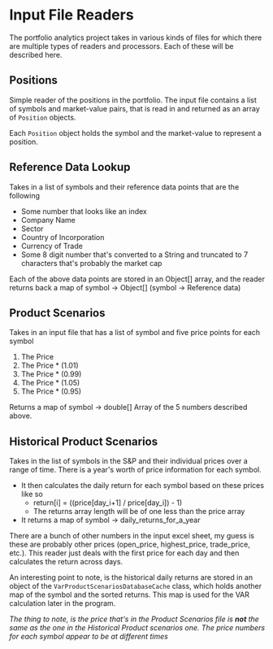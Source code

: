 # Input File Readers

The portfolio analytics project takes in various kinds of files for which there are multiple
types of readers and processors. Each of these will be described here.


## Positions

Simple reader of the positions in the portfolio. The input file contains a list of symbols and
market-value pairs, that is read in and returned as an array of `Position` objects.

Each `Position` object holds the symbol and the market-value to represent a position.

## Reference Data Lookup

Takes in a list of symbols and their reference data points that are the following

 * Some number that looks like an index
 * Company Name
 * Sector
 * Country of Incorporation
 * Currency of Trade
 * Some 8 digit number that's converted to a String and truncated to 7
 characters that's probably the market cap

Each of the above data points are stored in an Object[] array, and the reader returns back
a map of symbol -> Object[]   (symbol -> Reference data)

## Product Scenarios

Takes in an input file that has a list of symbol and five price points for each symbol

 1. The Price
 1. The Price * (1.01)
 1. The Price * (0.99)
 1. The Price * (1.05)
 1. The Price * (0.95)

Returns a map of symbol -> double[] Array of the 5 numbers described above.

## Historical Product Scenarios

Takes in the list of symbols in the S&P and their individual prices over a range of time.
 There is a year's worth of price information for each symbol.
 * It then calculates the daily return for each symbol based on these prices like so
   * return[i] = ((price[day_i+1] / price[day_i]) - 1)
   * The returns array length will be of one less than the price array
 * It returns a map of symbol -> daily_returns_for_a_year

There are a bunch of other numbers in the input excel sheet, my guess is these are probably
other prices (open_price, highest_price, trade_price, etc.). This reader just deals with the
first price for each day and then calculates the return across days.

An interesting point to note, is the historical daily returns are stored in an object of the
`VarProductScenariosDatabaseCache` class, which holds another map of the symbol and the sorted
returns. This map is used for the VAR calculation later in the program.


*The thing to note, is the price that's in the Product Scenarios file is **not** the same as
the one in the Historical Product scenarios one. The price numbers for each symbol appear to
be at different times*
